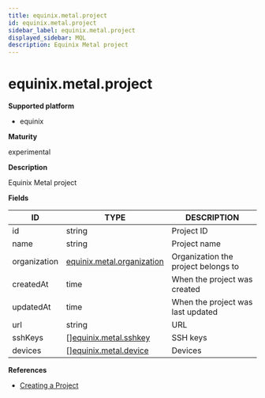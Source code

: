 ```yaml
---
title: equinix.metal.project
id: equinix.metal.project
sidebar_label: equinix.metal.project
displayed_sidebar: MQL
description: Equinix Metal project
---
```


# equinix.metal.project

**Supported platform**

- equinix

**Maturity**

experimental

**Description**

Equinix Metal project

**Fields**

| ID           | TYPE                                                        | DESCRIPTION                         |
| ------------ | ----------------------------------------------------------- | ----------------------------------- |
| id           | string                                                      | Project ID                          |
| name         | string                                                      | Project name                        |
| organization | [equinix.metal.organization](equinix.metal.organization.md) | Organization the project belongs to |
| createdAt    | time                                                        | When the project was created        |
| updatedAt    | time                                                        | When the project was last updated   |
| url          | string                                                      | URL                                 |
| sshKeys      | &#91;&#93;[equinix.metal.sshkey](equinix.metal.sshkey.md)   | SSH keys                            |
| devices      | &#91;&#93;[equinix.metal.device](equinix.metal.device.md)   | Devices                             |

**References**

- [Creating a Project](https://deploy.equinix.com/developers/docs/metal/projects/creating-a-project/)
